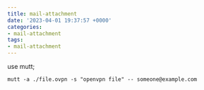 ```yaml
---
title: mail-attachment
date: '2023-04-01 19:37:57 +0000'
categories:
- mail-attachment
tags:
- mail-attachment
---
```



use mutt;

`mutt -a ./file.ovpn -s "openvpn file" -- someone@example.com`